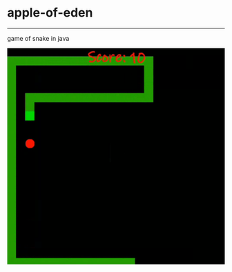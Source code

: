 # apple-of-eden
-------------------

game of snake in java

![image](https://github.com/jabhuiyan/apple-of-eden/blob/main/snake.gif)
